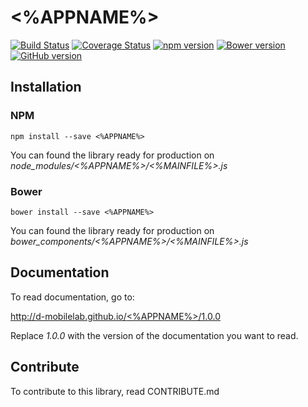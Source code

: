 # <%APPNAME%>

[![Build Status](https://travis-ci.org/D-Mobilelab/<%APPNAME%>.svg?branch=master&v=2)](https://travis-ci.org/D-Mobilelab/<%APPNAME%>)
[![Coverage Status](https://coveralls.io/repos/github/D-Mobilelab/<%APPNAME%>/badge.svg?branch=master&v=1)](https://coveralls.io/github/D-Mobilelab/<%APPNAME%>?branch=master)
[![npm version](https://badge.fury.io/js/<%APPNAME%>.svg)](https://badge.fury.io/js/<%APPNAME%>)
[![Bower version](https://badge.fury.io/bo/<%APPNAME%>.svg)](https://badge.fury.io/bo/<%APPNAME%>)
[![GitHub version](https://badge.fury.io/gh/D-Mobilelab%2F<%APPNAME%>.svg)](https://badge.fury.io/gh/D-Mobilelab%2F<%APPNAME%>)

## Installation

### NPM
```
npm install --save <%APPNAME%>
```
You can found the library ready for production on <i>node_modules/<%APPNAME%>/<%MAINFILE%>.js</i>

### Bower
```
bower install --save <%APPNAME%>
```
You can found the library ready for production on <i>bower_components/<%APPNAME%>/<%MAINFILE%>.js</i>

## Documentation

To read documentation, go to: 

[http://d-mobilelab.github.io/<%APPNAME%>/1.0.0](http://d-mobilelab.github.io/<%APPNAME%>/1.0.0)

Replace <i>1.0.0</i> with the version of the documentation you want to read.

## Contribute

To contribute to this library, read CONTRIBUTE.md